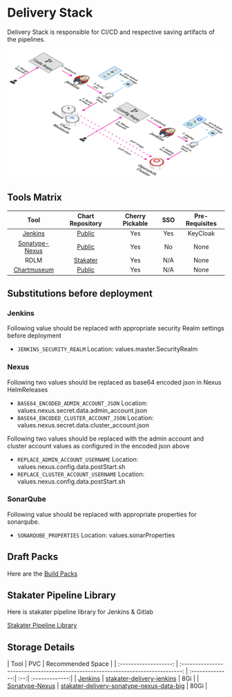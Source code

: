 # Delivery Stack

Delivery Stack is responsible for CI/CD and respective saving artifacts of the pipelines.

![Delivery](./image/delivery.png)

## Tools Matrix

|       Tool        | Chart Repository                                                     | Cherry Pickable | SSO | Pre-Requisites |
| :---------------: | :------------------------------------------------------------------: | :--------------:| :--:| :-------------:|
| [Jenkins](https://github.com/jenkinsci/jenkins) | [Public](https://github.com/helm/charts/tree/master/stable/jenkins)            |       Yes       | Yes |     KeyCloak   |
| [Sonatype-Nexus](https://github.com/sonatype/nexus-public)   | [Public](https://github.com/helm/charts/tree/master/stable/sonatype-nexus)     |       Yes       | No  |      None      |
| RDLM    | [Stakater](https://github.com/stakater-charts/restful-distributed-lock-manager)|       Yes       | N/A |      None      |
| [Chartmuseum](https://github.com/helm/chartmuseum)    | [Public](https://github.com/helm/charts/tree/master/stable/chartmuseum)|       Yes       | N/A |      None      |

## Substitutions before deployment

### Jenkins

Following value should be replaced with appropriate security Realm settings before deployment

- `JENKINS_SECURITY_REALM`               Location: values.master.SecurityRealm

### Nexus

Following two values should be replaced as base64 encoded json in Nexus HelmReleases

- `BASE64_ENCODED_ADMIN_ACCOUNT_JSON`    Location: values.nexus.secret.data.admin_account.json
- `BASE64_ENCODED_CLUSTER_ACCOUNT_JSON`  Location: values.nexus.secret.data.cluster_account.json


Following two values should be replaced with the admin account and cluster account values as configured in the encoded json above

- `REPLACE_ADMIN_ACCOUNT_USERNAME`       Location: values.nexus.config.data.postStart.sh
- `REPLACE_CLUSTER_ACCOUNT_USERNAME`     Location: values.nexus.config.data.postStart.sh

### SonarQube

Following value should be replaced with appropriate properties for sonarqube.

- `SONARQUBE_PROPERTIES`                 Location: values.sonarProperties

## Draft Packs

Here are the [Build Packs](https://github.com/stakater/draft-pack)

## Stakater Pipeline Library

Here is stakater pipeline library for Jenkins & Gitlab

[Stakater Pipeline Library](https://github.com/stakater/stakater-pipeline-library)

## Storage Details

|          Tool         |                            PVC                                     | Recommended Space |
| :-------------------: | :------------------------------------------------------------------------------: | :--------------:| :--:| :-------------:|
| [Jenkins](https://github.com/jenkinsci/jenkins)          | [stakater-delivery-jenkins](https://github.com/helm/charts/tree/master/stable/jenkins#persistence)                                 |     8Gi |
| [Sonatype-Nexus](https://github.com/sonatype/nexus-public)           | [stakater-delivery-sonatype-nexus-data-big](https://github.com/helm/charts/tree/master/stable/sonatype-nexus#persistence)                             |     80Gi |
